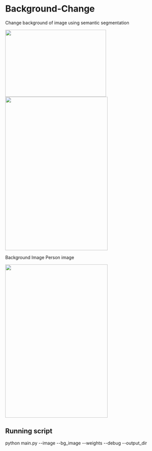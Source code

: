 # Background-Change
Change background of image using semantic segmentation


<img src="https://github.com/theAyushAT/Background-Change/blob/main/demo_images/background.jpg" width="320.0" height= "213.3"> <img src= "https://github.com/theAyushAT/Background-Change/blob/main/demo_images/image1.jpg" width= "325" height= "487.5">

Background Image                         Person image


<img src="https://github.com/theAyushAT/Background-Change/blob/main/demo_images/final1.png" width= "325" height= "487.5">

## Running script

python main.py --image --bg_image --weights --debug --output_dir



